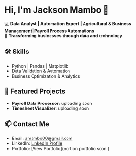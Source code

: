 # Hi, I'm Jackson Mambo 👋
💻 **Data Analyst | Automation Expert | Agricultural & Business Management| Payroll Process Automations**  
🚀 **Transforming businesses through data and technology**  

## 🛠 Skills
- Python | Pandas | Matplotlib
- Data Validation & Automation
- Business Optimization & Analytics

## 📌 Featured Projects
- **Payroll Data Processor**: uploading soon
- **Timesheet Visualizer**: uploading soon

## 📫 Contact Me
- Email: amambo00@gmail.com
- LinkedIn: [LinkedIn Profile](https://linkedin.com/in/username)
- Portfolio: [View Portfolio](nortion portfolio soon )
